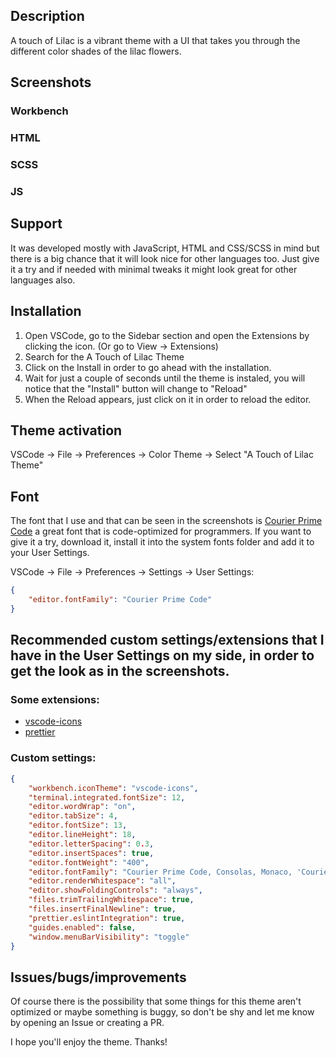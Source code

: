 ## Description
A touch of Lilac is a vibrant theme with a UI that takes you through the different color shades of the lilac flowers.

## Screenshots

### Workbench

### HTML


### SCSS


### JS


## Support
It was developed mostly with JavaScript, HTML and CSS/SCSS in mind but there is a big chance that it will look nice for other languages too. Just give it a try and if needed with minimal tweaks it might look great for other languages also.

## Installation
1. Open VSCode, go to the Sidebar section and open the Extensions by clicking the icon. (Or go to View → Extensions)
2. Search for the A Touch of Lilac Theme
3. Click on the Install in order to go ahead with the installation.
4. Wait for just a couple of seconds until the theme is instaled, you will notice that the "Install" button will change to "Reload"
5. When the Reload appears, just click on it in order to reload the editor.

## Theme activation
VSCode → File → Preferences → Color Theme → Select "A Touch of Lilac Theme"

## Font
The font that I use and that can be seen in the screenshots is [Courier Prime Code](https://quoteunquoteapps.com/courierprime/#code-sans) a great font that is code-optimized for programmers.
If you want to give it a try, download it, install it into the system fonts folder and add it to your User Settings.

VSCode → File → Preferences → Settings → User Settings:
```json
{
    "editor.fontFamily": "Courier Prime Code"
}
```

## Recommended custom settings/extensions that I have in the User Settings on my side, in order to get the look as in the screenshots.

### Some extensions:
- [vscode-icons](https://github.com/vscode-icons/vscode-icons)
- [prettier](https://github.com/prettier/prettier-vscode)

### Custom settings:
```json
{
    "workbench.iconTheme": "vscode-icons",
    "terminal.integrated.fontSize": 12,
    "editor.wordWrap": "on",
    "editor.tabSize": 4,
    "editor.fontSize": 13,
    "editor.lineHeight": 18,
    "editor.letterSpacing": 0.3,
    "editor.insertSpaces": true,
    "editor.fontWeight": "400",
    "editor.fontFamily": "Courier Prime Code, Consolas, Monaco, 'Courier New', monospace",
    "editor.renderWhitespace": "all",
    "editor.showFoldingControls": "always",
    "files.trimTrailingWhitespace": true,
    "files.insertFinalNewline": true,
    "prettier.eslintIntegration": true,
    "guides.enabled": false,
    "window.menuBarVisibility": "toggle"
}
```

## Issues/bugs/improvements
Of course there is the possibility that some things for this theme aren't optimized or maybe something is buggy, so don't be shy and let me know by opening an Issue or creating a PR.

I hope you'll enjoy the theme. Thanks!

